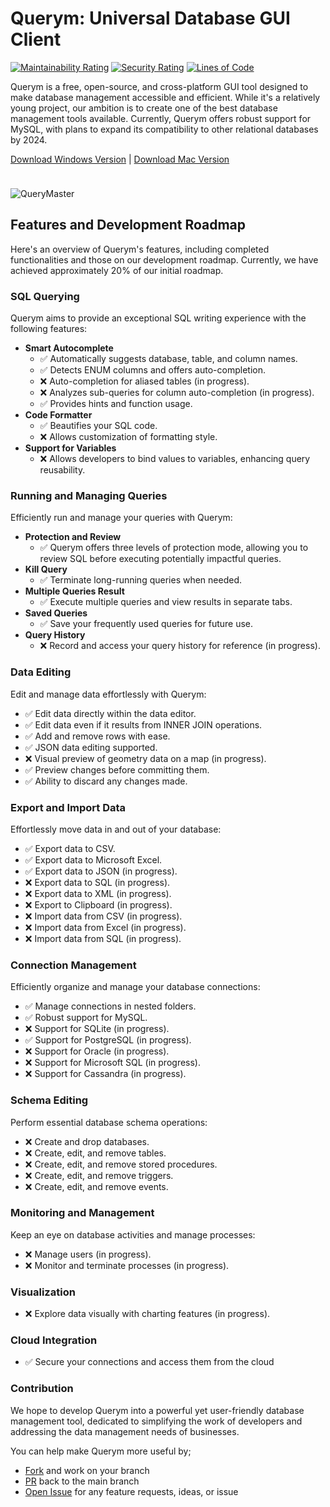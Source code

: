 # Querym: Universal Database GUI Client

[![Maintainability Rating](https://sonarcloud.io/api/project_badges/measure?project=invisal_query-master&metric=sqale_rating)](https://sonarcloud.io/summary/new_code?id=invisal_query-master) [![Security Rating](https://sonarcloud.io/api/project_badges/measure?project=invisal_query-master&metric=security_rating)](https://sonarcloud.io/summary/new_code?id=invisal_query-master)
[![Lines of Code](https://sonarcloud.io/api/project_badges/measure?project=invisal_query-master&metric=ncloc)](https://sonarcloud.io/summary/new_code?id=invisal_query-master)

Querym is a free, open-source, and cross-platform GUI tool designed to make database management accessible and efficient. While it's a relatively young project, our ambition is to create one of the best database management tools available. Currently, Querym offers robust support for MySQL, with plans to expand its compatibility to other relational databases by 2024.

[Download Windows Version](https://apps.microsoft.com/store/detail/querymaster/9PBF90B3T7Z2?hl=en-us&gl=us) | [Download Mac Version](https://github.com/invisal/query-master/releases)

<div style="height: 10px"></div>

![QueryMaster](https://i.ibb.co/6ybwWYy/animated2.gif)

## Features and Development Roadmap

Here's an overview of Querym's features, including completed functionalities and those on our development roadmap. Currently, we have achieved approximately 20% of our initial roadmap.

### SQL Querying

Querym aims to provide an exceptional SQL writing experience with the following features:

- **Smart Autocomplete**
  - ✅ Automatically suggests database, table, and column names.
  - ✅ Detects ENUM columns and offers auto-completion.
  - ❌ Auto-completion for aliased tables (in progress).
  - ❌ Analyzes sub-queries for column auto-completion (in progress).
  - ✅ Provides hints and function usage.
- **Code Formatter**
  - ✅ Beautifies your SQL code.
  - ❌ Allows customization of formatting style.
- **Support for Variables**
  - ❌ Allows developers to bind values to variables, enhancing query reusability.

### Running and Managing Queries

Efficiently run and manage your queries with Querym:

- **Protection and Review**
  - ✅ Querym offers three levels of protection mode, allowing you to review SQL before executing potentially impactful queries.
- **Kill Query**
  - ✅ Terminate long-running queries when needed.
- **Multiple Queries Result**
  - ✅ Execute multiple queries and view results in separate tabs.
- **Saved Queries**
  - ✅ Save your frequently used queries for future use.
- **Query History**
  - ❌ Record and access your query history for reference (in progress).

### Data Editing

Edit and manage data effortlessly with Querym:

- ✅ Edit data directly within the data editor.
- ✅ Edit data even if it results from INNER JOIN operations.
- ✅ Add and remove rows with ease.
- ✅ JSON data editing supported.
- ❌ Visual preview of geometry data on a map (in progress).
- ✅ Preview changes before committing them.
- ✅ Ability to discard any changes made.

### Export and Import Data

Effortlessly move data in and out of your database:

- ✅ Export data to CSV.
- ✅ Export data to Microsoft Excel.
- ✅ Export data to JSON (in progress).
- ❌ Export data to SQL (in progress).
- ❌ Export data to XML (in progress).
- ❌ Export to Clipboard (in progress).
- ❌ Import data from CSV (in progress).
- ❌ Import data from Excel (in progress).
- ❌ Import data from SQL (in progress).

### Connection Management

Efficiently organize and manage your database connections:

- ✅ Manage connections in nested folders.
- ✅ Robust support for MySQL.
- ❌ Support for SQLite (in progress).
- ✅ Support for PostgreSQL (in progress).
- ❌ Support for Oracle (in progress).
- ❌ Support for Microsoft SQL (in progress).
- ❌ Support for Cassandra (in progress).

### Schema Editing

Perform essential database schema operations:

- ❌ Create and drop databases.
- ❌ Create, edit, and remove tables.
- ❌ Create, edit, and remove stored procedures.
- ❌ Create, edit, and remove triggers.
- ❌ Create, edit, and remove events.

### Monitoring and Management

Keep an eye on database activities and manage processes:

- ❌ Manage users (in progress).
- ❌ Monitor and terminate processes (in progress).

### Visualization

- ❌ Explore data visually with charting features (in progress).

### Cloud Integration

- ✅ Secure your connections and access them from the cloud

### Contribution 

We hope to develop Querym into a powerful yet user-friendly database management tool, dedicated to simplifying the work of developers and addressing the data management needs of businesses. 

You can help make Querym more useful by; 
- [Fork](https://github.com/QueryMx/QueryM/fork) and work on your branch
- [PR](https://github.com/QueryMx/QueryM/pulls) back to the main branch
- [Open Issue](https://github.com/QueryMx/QueryM/issues) for any feature requests, ideas, or issue

